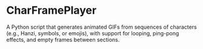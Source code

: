 # CharFramePlayer
 A Python script that generates animated GIFs from sequences of characters (e.g., Hanzi, symbols, or emojis), with support for looping, ping-pong effects, and empty frames between sections.
